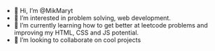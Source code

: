 - 👋 Hi, I’m @MikMaryt
- 👀 I’m interested in problem solving, web development.
- 🌱 I’m currently learning how to get better at leetcode problems and improving my HTML, CSS and JS potential.
- 💞️ I’m looking to collaborate on cool projects

<!---
MikMaryt/MikMaryt is a ✨ special ✨ repository because its `README.md` (this file) appears on your GitHub profile.
You can click the Preview link to take a look at your changes.
--->
